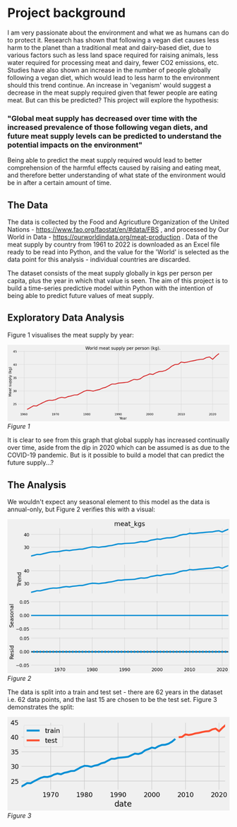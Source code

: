 # Project background

I am very passionate about the environment and what we as humans can do to protect it. Research has shown that following a vegan diet causes less harm to the planet than a traditional meat and dairy-based diet, due to various factors such as less land space required for raising animals, less water required for processing meat and dairy, fewer CO2 emissions, etc. Studies have also shown an increase in the number of people globally following a vegan diet, which would lead to less harm to the environment should this trend continue. An increase in 'veganism' would suggest a decrease in the meat supply required given that fewer people are eating meat. But can this be predicted? This project will explore the hypothesis: 

### "Global meat supply has decreased over time with the increased prevalence of those following vegan diets, and future meat supply levels can be predicted to understand the potential impacts on the environment"

Being able to predict the meat supply required would lead to better comprehension of the harmful effects caused by raising and eating meat, and therefore better understanding of what state of the environment would be in after a certain amount of time.

## The Data

The data is collected by the Food and Agricutlure Organization of the United Nations - https://www.fao.org/faostat/en/#data/FBS , and processed by Our World in Data - https://ourworldindata.org/meat-production . Data of the meat supply by country from 1961 to 2022 is downloaded as an Excel file ready to be read into Python, and the value for the 'World' is selected as the data point for this analysis - individual countries are discarded.

The dataset consists of the meat supply globally in kgs per person per capita, plus the year in which that value is seen. The aim of this project is to build a time-series predictive model within Python with the intention of being able to predict future values of meat supply. 

## Exploratory Data Analysis

Figure 1 visualises the meat supply by year:

![](assets/line_graph_meat_supply.png) 
*Figure 1*

It is clear to see from this graph that global supply has increased continually over time, aside from the dip in 2020 which can be assumed is as due to the COVID-19 pandemic. But is it possible to build a model that can predict the future supply...?

## The Analysis

We wouldn't expect any seasonal element to this model as the data is annual-only, but Figure 2 verifies this with a visual:

![](assets/decomposed_components.png)
*Figure 2*

The data is split into a train and test set - there are 62 years in the dataset i.e. 62 data points, and the last 15 are chosen to be the test set. Figure 3 demonstrates the split:

![](assets/train_test_split.png)
*Figure 3*




